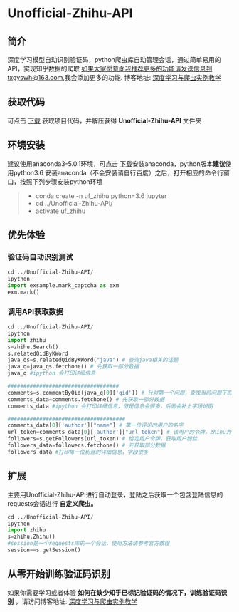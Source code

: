 # Unofficial-Zhihu-API

## 简介
深度学习模型自动识别验证码，python爬虫库自动管理会话，通过简单易用的API，实现知乎数据的爬取
如果大家愿意向我推荐更多的功能请发送信息到txgyswh@163.com,我会添加更多的功能.
博客地址: [深度学习与爬虫实例教学](http://www.cnblogs.com/paiandlu/p/8462657.html)

## 获取代码
可点击 [下载](https://github.com/littlepai/Unofficial-Zhihu-API/archive/master.zip) 获取项目代码，并解压获得 **Unofficial-Zhihu-API** 文件夹

## 环境安装
建议使用anaconda3-5.0.1环境，可点击 [下载](https://mirrors.tuna.tsinghua.edu.cn/anaconda/archive/)安装anaconda，python版本**建议**使用python3.6
安装anaconda（不会安装请自行百度）之后，打开相应的命令行窗口，按照下列步骤安装python环境
> * conda create -n uf_zhihu python=3.6 jupyter
> * cd ../Unofficial-Zhihu-API/
> * activate uf_zhihu

## 优先体验
### 验证码自动识别测试
```python
cd ../Unofficial-Zhihu-API/
ipython
import exsample.mark_captcha as exm
exm.mark()
```

### 调用API获取数据
```python
cd ../Unofficial-Zhihu-API/
ipython
import zhihu
s=zhihu.Search()
s.relatedQidByKWord
java_qs=s.relatedQidByKWord("java") # 查询java相关的话题
java_q=java_qs.fetchone() # 先获取一部分数据
java_q #ipython 会打印详细信息

###################################
comments=s.commentByQid(java_q[0]['qid']) # 针对第一个问题，查找当前问题下的评论信息
comments_data=comments.fetchone() # 先获取一部分数据
comments_data #ipython 会打印详细信息，但是信息会很多，后面会补上字段说明

#####################################
comments_data[0]['author']["name"] # 第一位评论的用户的名字
url_token=comments_data[0]['author']["url_token"] # 该用户的令牌，zhihu为每一位用户唯一分配
followers=s.getFollowers(url_token) # 给定用户令牌，获取用户粉丝
followers_data=followers.fetchone() # 先获取部分数据
followers_data #打印每一位粉丝的详细信息，字段很多
```


## 扩展
主要用Unofficial-Zhihu-API进行自动登录，登陆之后获取一个包含登陆信息的requests会话进行 **自定义爬虫。**
```python
cd ../Unofficial-Zhihu-API/
ipython
import zhihu
s=zhihu.Zhihu()
#session是一个requests库的一个会话，使用方法请参考官方教程
session==s.getSession()

```


## 从零开始训练验证码识别
如果你需要学习或者体验 **如何在缺少知乎已标记验证码的情况下，训练验证码识别** ，请访问博客地址: [深度学习与爬虫实例教学](http://www.cnblogs.com/paiandlu/p/8462657.html)